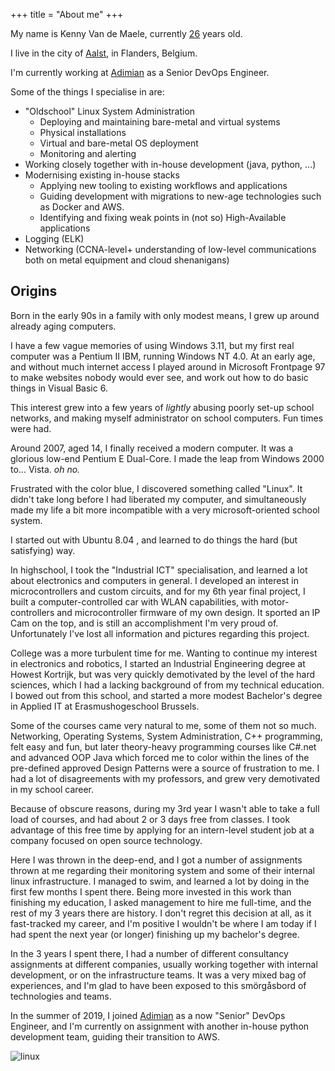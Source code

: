 +++
title = "About me"
+++

My name is Kenny Van de Maele, currently [26](. "note to self: add a code snippet to automatically calculate my age so I don't have to update this number in the future") years old.

I live in the city of [Aalst](https://www.youtube.com/watch?v=drLmRc51Lbw), in Flanders, Belgium.

I'm currently working at [Adimian](https://adimian.com) as a Senior DevOps Engineer.

Some of the things I specialise in are:
- "Oldschool" Linux System Administration
	- Deploying and maintaining bare-metal and virtual systems
	- Physical installations
	- Virtual and bare-metal OS deployment
	- Monitoring and alerting
- Working closely together with in-house development (java, python, ...)
- Modernising existing in-house stacks
	- Applying new tooling to existing workflows and applications
	- Guiding development with migrations to new-age technologies such as Docker and AWS.
	- Identifying and fixing weak points in (not so) High-Available applications
- Logging (ELK)
- Networking (CCNA-level+ understanding of low-level communications both on metal equipment and cloud shenanigans)

## Origins

Born in the early 90s in a family with only modest means, I grew up around already aging computers.

I have a few vague memories of using Windows 3.11, but my first real computer was a Pentium II IBM, running Windows NT 4.0.
At an early age, and without much internet access I played around in Microsoft Frontpage 97 to make websites nobody would ever see, and work out how to do basic things in Visual Basic 6.

This interest grew into a few years of _lightly_ abusing poorly set-up school networks, and making myself administrator on school computers. Fun times were had.

Around 2007, aged 14, I finally received a modern computer. It was a glorious low-end Pentium E Dual-Core. I made the leap from Windows 2000 to... Vista. _oh no._

Frustrated with the color blue, I discovered something called "Linux". It didn't take long before I had liberated my computer, and simultaneously made my life a bit more incompatible with a very microsoft-oriented school system.

I started out with Ubuntu 8.04 , and learned to do things the hard (but satisfying) way.

In highschool, I took the "Industrial ICT" specialisation, and learned a lot about electronics and computers in general. I developed an interest in microcontrollers and custom circuits, and for my 6th year final project, I built a computer-controlled car with WLAN capabilities, with motor-controllers and microcontroller firmware of my own design. It sported an IP Cam on the top, and is still an accomplishment I'm very proud of. Unfortunately I've lost all information and pictures regarding this project.


College was a more turbulent time for me. Wanting to continue my interest in electronics and robotics, I started an Industrial Engineering degree at Howest Kortrijk, but was very quickly demotivated by the level of the hard sciences, which I had a lacking background of from my technical education. I bowed out from this school, and started a more modest Bachelor's degree in Applied IT at Erasmushogeschool Brussels.

Some of the courses came very natural to me, some of them not so much. Networking, Operating Systems, System Administration, C++ programming, felt easy and fun, but later theory-heavy programming courses like C#.net and advanced OOP Java which forced me to color within the lines of the pre-defined approved Design Patterns were a source of frustration to me. I had a lot of disagreements with my professors, and grew very demotivated in my school career.

Because of obscure reasons, during my 3rd year I wasn't able to take a full load of courses, and had about 2 or 3 days free from classes.
I took advantage of this free time by applying for an intern-level student job at a company focused on open source technology. 

Here I was thrown in the deep-end, and I got a number of assignments thrown at me regarding their monitoring system and some of their internal linux infrastructure. I managed to swim, and learned a lot by doing in the first few months I spent there. Being more invested in this work than finishing my education, I asked management to hire me full-time, and the rest of my 3 years there are history. I don't regret this decision at all, as it fast-tracked my career, and I'm positive I wouldn't be where I am today if I had spent the next year (or longer) finishing up my bachelor's degree.

In the 3 years I spent there, I had a number of different consultancy assignments at different companies, usually working together with internal development, or on the infrastructure teams. 
It was a very mixed bag of experiences, and I'm glad to have been exposed to this smörgåsbord of technologies and teams.

In the summer of 2019, I joined [Adimian](https://adimian.com) as a now "Senior" DevOps Engineer, and I'm currently on assignment with another in-house python development team, guiding their transition to AWS.

![linux](https://imgs.xkcd.com/comics/cautionary.png)
